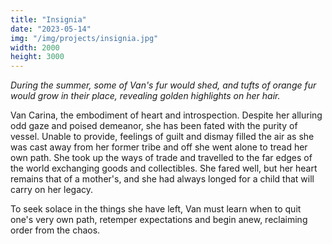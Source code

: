 ```yaml
---
title: "Insignia"
date: "2023-05-14"
img: "/img/projects/insignia.jpg"
width: 2000
height: 3000
---
```


_During the summer, some of Van's fur would shed, and tufts of orange fur would grow in their place, revealing golden highlights on her hair._

Van Carina, the embodiment of heart and introspection. Despite her alluring odd gaze and poised demeanor, she has been fated with the purity of vessel. Unable to provide, feelings of guilt and dismay filled the air as she was cast away from her former tribe and off she went alone to tread her own path. She took up the ways of trade and travelled to the far edges of the world exchanging goods and collectibles. She fared well, but her heart remains that of a mother's, and she had always longed for a child that will carry on her legacy.

To seek solace in the things she have left, Van must learn when to quit one's very own path, retemper expectations and begin anew, reclaiming order from the chaos.
